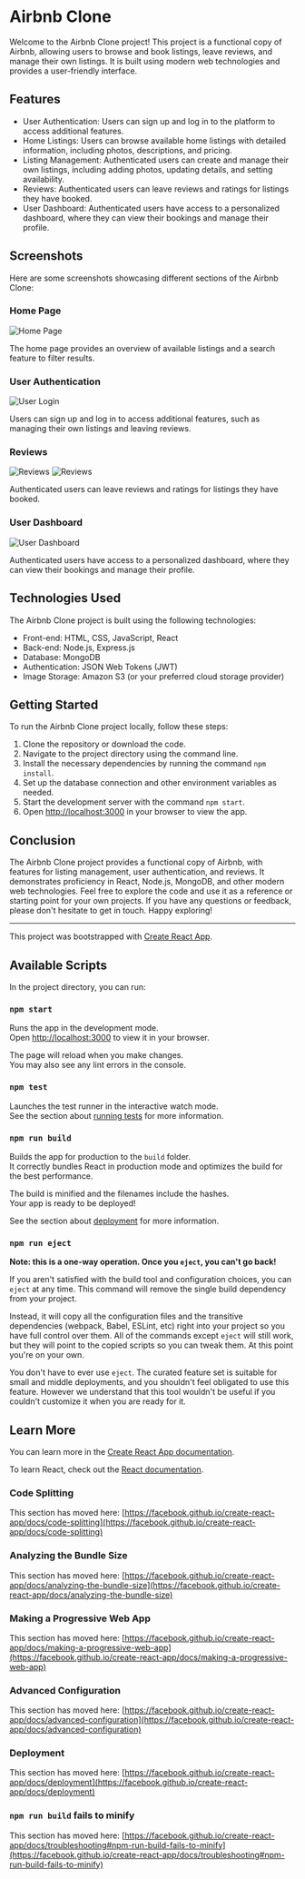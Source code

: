 # Airbnb Clone

Welcome to the Airbnb Clone project! This project is a functional copy of Airbnb, allowing users to browse and book listings, leave reviews, and manage their own listings. It is built using modern web technologies and provides a user-friendly interface.

## Features

- User Authentication: Users can sign up and log in to the platform to access additional features.
- Home Listings: Users can browse available home listings with detailed information, including photos, descriptions, and pricing.
- Listing Management: Authenticated users can create and manage their own listings, including adding photos, updating details, and setting availability.
- Reviews: Authenticated users can leave reviews and ratings for listings they have booked.
- User Dashboard: Authenticated users have access to a personalized dashboard, where they can view their bookings and manage their profile.

## Screenshots

Here are some screenshots showcasing different sections of the Airbnb Clone:

### Home Page

![Home Page](./public/images/home.png)

The home page provides an overview of available listings and a search feature to filter results.

### User Authentication

![User Login](./public/images/login.png)

Users can sign up and log in to access additional features, such as managing their own listings and leaving reviews.

### Reviews

![Reviews](./public/images/reviews2.png)
![Reviews](./public/images/reviews1.png)

Authenticated users can leave reviews and ratings for listings they have booked.

### User Dashboard

![User Dashboard](./public/images/dashboard.png)

Authenticated users have access to a personalized dashboard, where they can view their bookings and manage their profile.

## Technologies Used

The Airbnb Clone project is built using the following technologies:

- Front-end: HTML, CSS, JavaScript, React
- Back-end: Node.js, Express.js
- Database: MongoDB
- Authentication: JSON Web Tokens (JWT)
- Image Storage: Amazon S3 (or your preferred cloud storage provider)

## Getting Started

To run the Airbnb Clone project locally, follow these steps:

1. Clone the repository or download the code.
2. Navigate to the project directory using the command line.
3. Install the necessary dependencies by running the command `npm install`.
4. Set up the database connection and other environment variables as needed.
5. Start the development server with the command `npm start`.
6. Open [http://localhost:3000](http://localhost:3000) in your browser to view the app.

## Conclusion

The Airbnb Clone project provides a functional copy of Airbnb, with features for listing management, user authentication, and reviews. It demonstrates proficiency in React, Node.js, MongoDB, and other modern web technologies. Feel free to explore the code and use it as a reference or starting point for your own projects. If you have any questions or feedback, please don't hesitate to get in touch. Happy exploring!

---

This project was bootstrapped with [Create React App](https://github.com/facebook/create-react-app).

## Available Scripts

In the project directory, you can run:

### `npm start`

Runs the app in the development mode.\
Open [http://localhost:3000](http://localhost:3000) to view it in your browser.

The page will reload when you make changes.\
You may also see any lint errors in the console.

### `npm test`

Launches the test runner in the interactive watch mode.\
See the section about [running tests](https://facebook.github.io/create-react-app/docs/running-tests) for more information.

### `npm run build`

Builds the app for production to the `build` folder.\
It correctly bundles React in production mode and optimizes the build for the best performance.

The build is minified and the filenames include the hashes.\
Your app is ready to be deployed!

See the section about [deployment](https://facebook.github.io/create-react-app/docs/deployment) for more information.

### `npm run eject`

**Note: this is a one-way operation. Once you `eject`, you can't go back!**

If you aren't satisfied with the build tool and configuration choices, you can `eject` at any time. This command will remove the single build dependency from your project.

Instead, it will copy all the configuration files and the transitive dependencies (webpack, Babel, ESLint, etc) right into your project so you have full control over them. All of the commands except `eject` will still work, but they will point to the copied scripts so you can tweak them. At this point you're on your own.

You don't have to ever use `eject`. The curated feature set is suitable for small and middle deployments, and you shouldn't feel obligated to use this feature. However we understand that this tool wouldn't be useful if you couldn't customize it when you are ready for it.

## Learn More

You can learn more in the [Create React App documentation](https://facebook.github.io/create-react-app/docs/getting-started).

To learn React, check out the [React documentation](https://reactjs.org/).

### Code Splitting

This section has moved here: [https://facebook.github.io/create-react-app/docs/code-splitting](https://facebook.github.io/create-react-app/docs/code-splitting)

### Analyzing the Bundle Size

This section has moved here: [https://facebook.github.io/create-react-app/docs/analyzing-the-bundle-size](https://facebook.github.io/create-react-app/docs/analyzing-the-bundle-size)

### Making a Progressive Web App

This section has moved here: [https://facebook.github.io/create-react-app/docs/making-a-progressive-web-app](https://facebook.github.io/create-react-app/docs/making-a-progressive-web-app)

### Advanced Configuration

This section has moved here: [https://facebook.github.io/create-react-app/docs/advanced-configuration](https://facebook.github.io/create-react-app/docs/advanced-configuration)

### Deployment

This section has moved here: [https://facebook.github.io/create-react-app/docs/deployment](https://facebook.github.io/create-react-app/docs/deployment)

### `npm run build` fails to minify

This section has moved here: [https://facebook.github.io/create-react-app/docs/troubleshooting#npm-run-build-fails-to-minify](https://facebook.github.io/create-react-app/docs/troubleshooting#npm-run-build-fails-to-minify)
